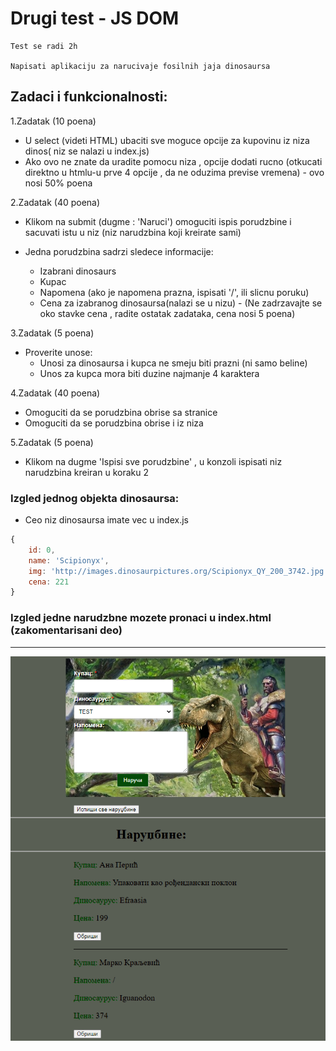 # Drugi test - JS DOM
    Test se radi 2h

    Napisati aplikaciju za narucivaje fosilnih jaja dinosaursa

## Zadaci i funkcionalnosti:

1.Zadatak (10 poena)

* U select (videti HTML) ubaciti sve moguce opcije za kupovinu iz niza dinos( niz se nalazi u index.js)
* Ako ovo ne znate da uradite pomocu niza , opcije dodati rucno (otkucati direktno u htmlu-u prve 4 opcije , da ne oduzima previse vremena) - ovo nosi 50% poena


2.Zadatak (40 poena)

* Klikom na submit (dugme : 'Naruci') omoguciti ispis porudzbine i sacuvati istu u niz (niz narudzbina koji kreirate sami)

* Jedna porudzbina sadrzi sledece informacije:
    - Izabrani dinosaurs
    - Kupac
    - Napomena (ako je napomena prazna, ispisati '/', ili slicnu poruku)
    - Cena za izabranog dinosaursa(nalazi se u nizu) - (Ne zadrzavajte se oko stavke cena , radite ostatak zadataka, cena nosi 5 poena) 

3.Zadatak (5 poena)

* Proverite unose:
    - Unosi za dinosaursa i kupca ne smeju biti prazni (ni samo beline)
    - Unos za kupca mora biti duzine najmanje 4 karaktera


4.Zadatak (40 poena)

* Omoguciti da se porudzbina obrise sa stranice 
* Omoguciti da se porudzbina obrise i iz niza 
 

5.Zadatak (5 poena)

* Klikom na dugme 'Ispisi sve porudzbine' , u konzoli ispisati niz narudzbina kreiran u koraku 2

### Izgled jednog objekta dinosaursa:
* Ceo niz dinosaursa imate vec u index.js
```js
{
    id: 0,
    name: 'Scipionyx',
    img: 'http://images.dinosaurpictures.org/Scipionyx_QY_200_3742.jpg',
    cena: 221
}
```
### Izgled jedne narudzbne mozete pronaci u index.html (zakomentarisani deo)

<hr>

![slika sajta](resources\img\сајт.png)